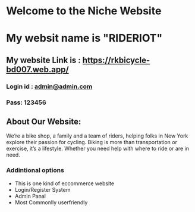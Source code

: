 # Welcome to the Niche Website

# My websit name is "RIDERIOT"

## My website Link is : https://rkbicycle-bd007.web.app/

### Login id : admin@admin.com

### Pass: 123456

## About Our Website:

We’re a bike shop, a family and a team of riders, helping folks in New York explore their passion for cycling. Biking is more than transportation or exercise, it’s a lifestyle. Whether you need help with where to ride or are in need.

### Addintional options

- This is one kind of eccommerce website
- Login/Register System
- Admin Panal
- Most Commonlly userfriendly
